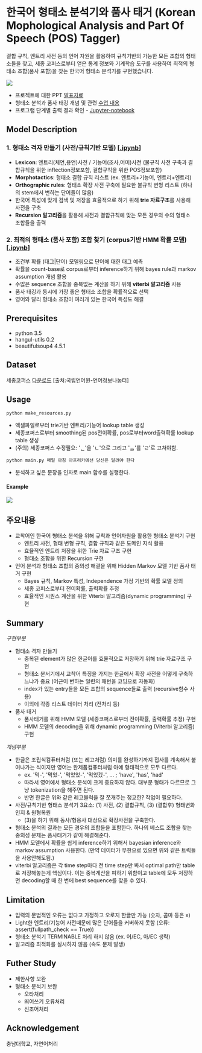 # 한국어 형태소 분석기와 품사 태거 (Korean Mophological Analysis and Part Of Speech (POS) Tagger)

결합 규칙, 엔트리 사전 등의 언어 자원을 활용하여 규칙기반의 가능한 모든 조합의 형태소들을 찾고, 세종 코퍼스로부터 얻은 통계 정보와 기계학습 도구를 사용하여 최적의 형태소 조합(품사 포함)을 찾는 한국어 형태소 분석기를 구현했습니다.

![](/assets/process.PNG)

* 프로젝트에 대한 PPT [발표자료](https://1drv.ms/p/s!AllPqyV9kKUrklgL_fo6D6U3FLwV)
* 형태소 분석과 품사 태깅 개념 및 관련 [수업 내용](https://github.com/gritmind/my-review-notes/blob/master/media/class/natural-language-processing-chungnam/README.md)
* 프로그램 단계별 출력 결과 확인 - [Jupyter-notebook](https://github.com/gritmind/morph_and_pos_analyzer_korean/tree/master/jupyter_notebooks)


## Model Description

### 1. 형태소 격자 만들기 (사전/규칙기반 모델) [[**.ipynb**](https://nbviewer.jupyter.org/github/gritmind/review/blob/master/code/task/codes/lexical_recursion.ipynb)]

* **Lexicon**: 엔트리(체언,용언)사전 / 기능어(조사,어미)사전 (불규칙 사전 구축과 결합규칙을 위한 inflection정보포함, 결합규칙을 위한 POS정보포함) 
* **Morphotactics**: 형태소 결합 규칙 리스트 (ex. 엔트리+기능어, 엔트리+엔트리)
* **Orthographic rules**: 형태소 확장 사전 구축에 필요한 불규칙 변형 리스트 (하나의 stem에서 변하는 단어들이 많음)
* 한국어 특성에 맞게 검색 및 저장을 효율적으로 하기 위해 **trie 자료구조**를 사용해 사전을 구축
* **Recursion 알고리즘**을 활용해 사전과 결합규칙에 맞는 모든 경우의 수의 형태소 조합들을 출력 

### 2. 최적의 형태소 (품사 포함) 조합 찾기 (corpus기반 HMM 확률 모델) [[**.ipynb**](https://nbviewer.jupyter.org/github/gritmind/review/blob/master/code/task/codes/pos_viterbi.ipynb)]

* 조건부 확률 (태그|단어) 모델링으로 단어에 대한 태그 예측
* 확률을 count-base로 corpus로부터 inference하기 위해 bayes rule과 markov assumption 개념 활용
* 수많은 sequence 조합을 중복없는 계산을 하기 위해 **viterbi 알고리즘** 사용
* 품사 태깅과 동시에 가장 좋은 형태소 조합을 확률적으로 선택
* 영어와 달리 형태소 조합이 여러개 있는 한국어 특성도 해결

## Prerequisites

* python 3.5
* hangul-utils 0.2
* beautifulsoup4 4.5.1

## Dataset

세종코퍼스 [다운로드](https://drive.google.com/open?id=0By4RRGJEeCR5OFo4NHdrZkdMNkE) [출처:국립언어원-언어정보나눔터]

## Usage
```
python make_resources.py
```
* 엑셀파일로부터 trie기반 엔트리/기능어 lookup table 생성
* 세종코퍼스로부터 smoothing된 pos전이확률, pos로부터word출력확률 lookup table 생성 
* (주의) 세종코퍼스 수정필요: 'ᆫ'을 'ㄴ'으로 그리고 'ᆯ'를 'ㄹ'로 고쳐야함.
```
python main.py 매일 아침 아프리카에선 당신은 달려야 한다
```
* 분석하고 싶은 문장을 인자로 main 함수를 실행한다.

#### Example
![](assets/example2.PNG)

## 주요내용

* 교착어인 한국어 형태소 분석을 위해 규칙과 언어자원을 활용한 형태소 분석기 구현
    - 엔트리 사전, 형태 변형 규칙, 결합 규칙과 같은 도메인 지식 활용
    - 효율적인 엔트리 저장을 위한 Trie 자료 구조 구현
    - 형태소 조합을 위한 Recursion 구현
* 언어 분석과 형태소 조합의 중의성 해결을 위해 Hidden Markov 모델 기반 품사 태거 구현
    - Bayes 규칙, Markov 특성, Independence 가정 기반의 확률 모델 정의
    - 세종 코퍼스로부터 전이확률, 출력확률 추정
    - 효율적인 시퀀스 계산을 위한 Viterbi 알고리즘(dynamic programming) 구현

## Summary
_구현부분_
* 형태소 격자 만들기
   * 중복된 element가 많은 한글어를 효율적으로 저장하기 위해 trie 자료구조 구현 
   * 형태소 분서기에서 교착어 특징을 가지는 한글에서 확장 사전을 어떻게 구축하느냐가 중요 (어근이 변하는 일련의 패턴을 코딩으로 자동화)
   * index가 있는 entry들을 모든 조합의 sequence들로 출력 (recursive함수 사용)
   * 이외에 각종 리스트 데이터 처리 (전처리 등)
* 품사 태거
   * 품사태거를 위해 HMM 모델 (세종코퍼스로부터 전이확률, 출력확률 추정) 구현
   * HMM 모델의 decoding을 위해 dynamic programming (Viterbi 알고리즘) 구현

_개념부분_
* 한글은 조립식컴퓨터처럼 (또는 레고처럼) 의미를 완성하기까지 접사를 계속해서 붙여나가는 식이지만 영어는 완제품컴퓨터처럼 아예 형태적으로 모두 다르다. 
   * ex. '먹-', '먹었-', '먹었었-', '먹었겠-', ...  ; 'have', 'has', 'had' 
   * 따라서 영어에서 형태소 분석이 크게 중요하지 않다. 대부분 형태가 다르므로 그냥 tokenization을 해주면 된다.
   * 반면 한글은 위와 같은 레고블럭을 잘 쪼개주는 정교한? 작업이 필요하다.
* 사전/규칙기반 형태소 분석기 3요소: (1) 사전, (2) 결합규칙, (3) (결합후) 형태변화인지 & 원형복원 
   * (3)을 하기 위해 동사/형용사 대상으로 확장사전을 구축한다.
* 형태소 분석의 결과는 모든 경우의 조합들을 포함한다. 하나의 베스트 조합을 찾는 중의성 문제는 품사태거가 같이 해결해준다.
* HMM 모델에서 확률을 쉽게 inference하기 위해서 bayesian inference와 markov assumption 사용한다. (만약 데이터가 무한으로 있으면 위와 같은 트릭들을 사용안해도됨.)
* viterbi 알고리즘은 각 time step마다 전 time step만 봐서 optimal path만 table로 저장해놓는게 핵심이다. 이는 중복계산을 피하기 위함이고 table에 모두 저장하면 decoding할 때 한 번에 best sequence를 찾을 수 있다.

## Limitation
* 입력의 문법적인 오류는 없다고 가정하고 오로지 한글만 가능 (숫자, 콤마 등은 x)
* Light한 엔트리/기능어 사전때문에 많은 단어들을 커버하지 못함 (오류: assert(fullpath_check == True))
* 형태소 분석기 TERMINABLE 처리 하지 않음 (ex. 어/EC, 아/EC 생략)
* 알고리즘 최적화를 실시하지 않음 (속도 문제 발생)

## Futher Study

* 제한사항 보완
* 형태소 분석기 보완
   * 오타처리
   * 띄어쓰기 오류처리
   * 신조어처리

## Acknowledgement

충남대학교, 자연어처리
